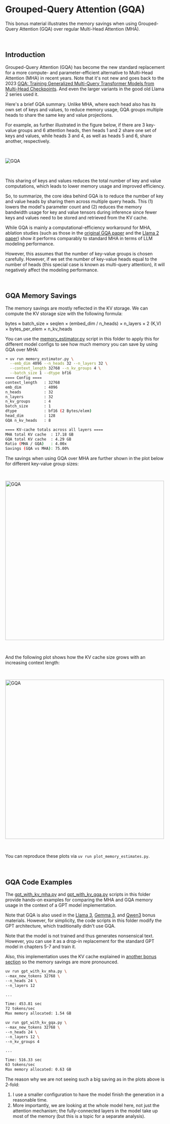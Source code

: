 # Grouped-Query Attention (GQA)

This bonus material illustrates the memory savings when using Grouped-Query Attention (GQA) over regular Multi-Head Attention (MHA).



&nbsp;
## Introduction


Grouped-Query Attention (GQA) has become the new standard replacement for a more compute- and parameter-efficient alternative to Multi-Head Attention (MHA) in recent years. Note that it's not new and goes back to the 2023 [GQA: Training Generalized Multi-Query Transformer Models from Multi-Head Checkpoints](https://arxiv.org/abs/2305.13245). And even the larger variants in the good old Llama 2 series used it.

Here's a brief GQA summary. Unlike MHA, where each head also has its own set of keys and values, to reduce memory usage, GQA groups multiple heads to share the same key and value projections.

For example, as further illustrated in the figure below, if there are 3 key-value groups and 6 attention heads, then heads 1 and 2 share one set of keys and values, while heads 3 and 4, as well as heads 5 and 6, share another, respectively.

&nbsp;

![GQA](https://sebastianraschka.com/images/LLMs-from-scratch-images/bonus/gqa-memory/1.webp?1)

&nbsp;

This sharing of keys and values reduces the total number of key and value computations, which leads to lower memory usage and improved efficiency.

So, to summarize, the core idea behind GQA is to reduce the number of key and value heads by sharing them across multiple query heads. This (1) lowers the model's parameter count and (2) reduces the memory bandwidth usage for key and value tensors during inference since fewer keys and values need to be stored and retrieved from the KV cache.

While GQA is mainly a computational-efficiency workaround for MHA, ablation studies (such as those in the [original GQA paper](https://arxiv.org/abs/2305.13245) and the [Llama 2 paper](https://arxiv.org/abs/2307.09288)) show it performs comparably to standard MHA in terms of LLM modeling performance.

However, this assumes that the number of key-value groups is chosen carefully. However, if we set the number of key-value heads equal to the number of heads (this special case is known as multi-query attention), it will negatively affect the modeling performance.



&nbsp;
## GQA Memory Savings

The memory savings are mostly reflected in the KV storage. We can compute the KV storage size with the following formula:

bytes ≈ batch_size × seqlen × (embed_dim / n_heads) × n_layers × 2 (K,V) × bytes_per_elem × n_kv_heads

You can use the [memory_estimator.py](memory_estimator.py) script in this folder to apply this for different model configs to see how much memory you can save by using GQA over MHA:

```bash
➜ uv run memory_estimator.py \
  --emb_dim 4096 --n_heads 32 --n_layers 32 \
  --context_length 32768 --n_kv_groups 4 \
  --batch_size 1 --dtype bf16
==== Config ====
context_length   : 32768
emb_dim          : 4096
n_heads          : 32
n_layers         : 32
n_kv_groups      : 4
batch_size       : 1
dtype            : bf16 (2 Bytes/elem)
head_dim         : 128
GQA n_kv_heads   : 8

==== KV-cache totals across all layers ====
MHA total KV cache  : 17.18 GB
GQA total KV cache  : 4.29 GB
Ratio (MHA / GQA)   : 4.00x
Savings (GQA vs MHA): 75.00%
```

The savings when using GQA over MHA are further shown in the plot below for different key-value group sizes:

&nbsp;

<img src="https://sebastianraschka.com/images/LLMs-from-scratch-images/bonus/gqa-memory/2.webp?2" alt="GQA" width="500px" />

&nbsp;

And the following plot shows how the KV cache size grows with an increasing context length:

&nbsp;

<img src="https://sebastianraschka.com/images/LLMs-from-scratch-images/bonus/gqa-memory/3.webp?2" alt="GQA" width="500px" />

&nbsp;

You can reproduce these plots via `uv run plot_memory_estimates.py`.



&nbsp;
## GQA Code Examples

The [gpt_with_kv_mha.py](gpt_with_kv_mha.py) and [gpt_with_kv_gqa.py](gpt_with_kv_gqa.py) scripts in this folder provide hands-on examples for comparing the MHA and GQA memory usage in the context of a GPT model implementation.

Note that GQA is also used in the [Llama 3](../../ch05/07_gpt_to_llama), [Gemma 3](../../ch05/12_gemma3), and [Qwen3](../../ch05/11_qwen3) bonus materials. However, for simplicity, the code scripts in this folder modify the GPT architecture, which traditionally didn't use GQA.

Note that the model is not trained and thus generates nonsensical text. However, you can use it as a drop-in replacement for the standard GPT model in chapters 5-7 and train it.

Also, this implementation uses the KV cache explained in [another bonus section](03_kv-cache) so the memory savings are more pronounced.

```bash
uv run gpt_with_kv_mha.py \
--max_new_tokens 32768 \
--n_heads 24 \
--n_layers 12

...

Time: 453.81 sec
72 tokens/sec
Max memory allocated: 1.54 GB
```

```bash
uv run gpt_with_kv_gqa.py \
--max_new_tokens 32768 \
--n_heads 24 \
--n_layers 12 \
--n_kv_groups 4

...

Time: 516.33 sec
63 tokens/sec
Max memory allocated: 0.63 GB
```

The reason why we are not seeing such a big saving as in the plots above is 2-fold:

1. I use a smaller configuration to have the model finish the generation in a reasonable time.
2. More importantly, we are looking at the whole model here, not just the attention mechanism; the fully-connected layers in the model take up most of the memory (but this is a topic for a separate analysis).
